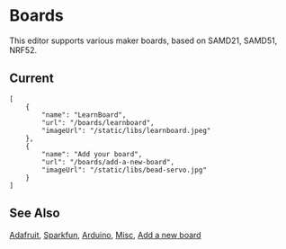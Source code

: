 # Boards

This editor supports various maker boards, based on SAMD21, SAMD51, NRF52.

## Current

```codecard
[
    {
        "name": "LearnBoard",
        "url": "/boards/learnboard",
        "imageUrl": "/static/libs/learnboard.jpeg"
    },
    {
        "name": "Add your board",
        "url": "/boards/add-a-new-board",
        "imageUrl": "/static/libs/bead-servo.jpg"
    }
]
```

## See Also

[Adafruit](/boards/adafruit),
[Sparkfun](/boards/sparkfun),
[Arduino](/boards/arduino),
[Misc](/boards/misc),
[Add a new board](/boards/add-a-new-board)
